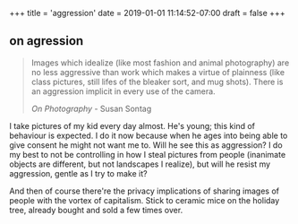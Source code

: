 +++
title = 'aggression'
date = 2019-01-01 11:14:52-07:00
draft = false
+++

## on agression

> Images which idealize (like most fashion and animal photography) are no less aggressive than work which makes a virtue of plainness (like class pictures, still lifes of the bleaker sort, and mug shots). There is an aggression implicit in every use of the camera.
> 
> *On Photography* - Susan Sontag

I take pictures of my kid every day almost. He's young; this kind of behaviour is expected. I do it now because when he ages into being able to give consent he might not want me to. Will he see this as aggression? I do my best to not be controlling in how I steal pictures from people (inanimate objects are different, but not landscapes I realize), but will he resist my aggression, gentle as I try to make it?

And then of course there're the privacy implications of sharing images of people with the vortex of capitalism. Stick to ceramic mice on the holiday tree, already bought and sold a few times over.